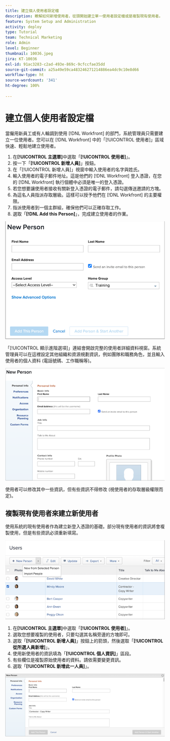 ```yaml
---
title: 建立個人使用者設定檔
description: 瞭解如何新增使用者，從頭開始建立單一使用者設定檔或是複製現有使用者。
feature: System Setup and Administration
activity: deploy
type: Tutorial
team: Technical Marketing
role: Admin
level: Beginner
thumbnail: 10036.jpeg
jira: KT-10036
exl-id: 91ac3283-c2ad-493e-869c-9cfccfae35dd
source-git-commit: a25a49e59ca483246271214886ea4dc9c10e8d66
workflow-type: ht
source-wordcount: '341'
ht-degree: 100%

---
```


# 建立個人使用者設定檔

當僱用新員工或有人輪調到使用 [!DNL Workfront] 的部門，系統管理員只需要建立一位使用者。您可以在 [!DNL Workfront] 中的「[!UICONTROL 使用者]」區域快速、輕鬆地建立使用者。

1. 在&#x200B;**[!UICONTROL 主選單]**&#x200B;中選取「**[!UICONTROL 使用者]**」。
1. 按一下「**[!UICONTROL 新增人員]**」按鈕。
1. 在「[!UICONTROL 新增人員]」視窗中輸入使用者的名字與姓氏。
1. 輸入使用者的電子郵件地址。這是他們的 [!DNL Workfront] 登入憑證，在您的 [!DNL Workfront] 執行個體中必須是唯一的登入憑證。
1. 若您想要讓使用者接收有關新登入憑證的電子郵件，請勾選傳送邀請的方塊。
1. 為這名人員指派存取層級。這樣可以授予他們在 [!DNL Workfront] 的主要權限。
1. 指派使用者到一個主群組，確保他們可以正確存取工作。
1. 選取「**[!DNL Add this Person]**」，完成建立使用者的作業。

![[!UICONTROL 新增人員]視窗](assets/admin-fund-adding-users-1.png)

「[!UICONTROL 顯示進階選項]」連結會開啟完整的使用者詳細資料視窗。系統管理員可以在這裡設定其他組織和資源規劃資訊，例如團隊和職務角色，並且輸入使用者的個人資料 (電話號碼、工作職稱等)。

![[!UICONTROL 新增人員]視窗，出現方式是按一下[!UICONTROL 顯示進階選項]](assets/admin-fund-adding-users-2.png)

使用者可以修改其中一些資訊，但有些資訊不得修改 (視使用者的存取層級權限而定)。

## 複製現有使用者來建立新使用者

使用系統的現有使用者作為建立新登入憑證的基礎。部分現有使用者的資訊將會複製使用，但是有些資訊必須重新填寫。

![新增人員下拉式選單](assets/admin-fund-adding-users-3.png)

1. 在&#x200B;**[!UICONTROL 主選單]**&#x200B;中選取「**[!UICONTROL 使用者]**」。
1. 選取您想要複製的使用者，只要勾選其名稱旁邊的方塊即可。
1. 選取「**[!UICONTROL 新增人員]**」按鈕上的箭頭，然後選取「**[!UICONTROL 從所選人員新增]**」。
1. 使用新使用者的資訊填為「**[!UICONTROL 個人資訊]**」區段。
1. 有些欄位是複製原始使用者的資料。請依需要變更資訊。
1. 選取「**[!UICONTROL 新增此一人員]**」。

![[!UICONTROL 新增人員]視窗](assets/admin-fund-adding-users-4.png)

<!--
Learn more URLs
Add users
-->

